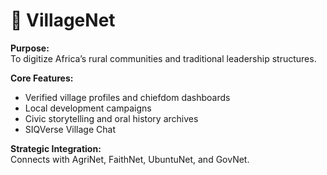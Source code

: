 # 🏡 VillageNet

**Purpose:**  
To digitize Africa’s rural communities and traditional leadership structures.

**Core Features:**
- Verified village profiles and chiefdom dashboards
- Local development campaigns
- Civic storytelling and oral history archives
- SIQVerse Village Chat

**Strategic Integration:**  
Connects with AgriNet, FaithNet, UbuntuNet, and GovNet.
